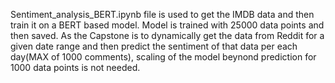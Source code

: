 Sentiment_analysis_BERT.ipynb file is used to get the IMDB data and then train it on a BERT based model. Model is trained with 25000 data points and then saved.
As the Capstone is to dynamically get the data from Reddit for a given date range and then predict the sentiment of that data per each day(MAX of 1000 comments), 
scaling of the model beynond prediction for 1000 data points is not needed.
